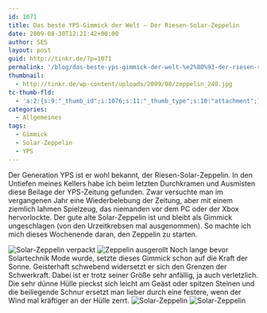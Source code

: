 ```yaml
---
id: 1071
title: Das beste YPS-Gimmick der Welt – Der Riesen-Solar-Zeppelin
date: 2009-08-30T12:21:42+00:00
author: SES
layout: post
guid: http://tinkr.de/?p=1071
permalink: '/blog/das-beste-yps-gimmick-der-welt-%e2%80%93-der-riesen-solar-zeppelin/'
thumbnail:
  - http://tinkr.de/wp-content/uploads/2009/08/zeppelin_240.jpg
tc-thumb-fld:
  - 'a:2:{s:9:"_thumb_id";i:1076;s:11:"_thumb_type";s:10:"attachment";}'
categories:
  - Allgemeines
tags:
  - Gimmick
  - Solar-Zeppelin
  - YPS
---
```

Der Generation YPS ist er wohl bekannt, der Riesen-Solar-Zeppelin.
In den Untiefen meines Kellers habe ich beim letzten Durchkramen und Ausmisten diese Beilage der YPS-Zeitung gefunden. Zwar versuchte man im vergangenen Jahr eine Wiederbelebung der Zeitung, aber mit einem ziemlich lahmen Spielzeug, das niemanden vor dem PC oder der Xbox hervorlockte. Der gute alte Solar-Zeppelin ist und bleibt als Gimmick ungeschlagen (von den Urzeitkrebsen mal ausgenommen).
So machte ich mich dieses Wochenende daran, den Zeppelin zu starten.

<img loading="lazy" src="/assets/2009/08/zeppelin_1.jpg" alt="Solar-Zeppelin verpackt" title="Solar-Zeppelin verpackt" width="606" height="455" class="alignnone size-full wp-image-1072" srcset="/assets/2009/08/zeppelin_1.jpg 606w, /assets/2009/08/zeppelin_1-300x225.jpg 300w" sizes="(max-width: 606px) 100vw, 606px" />
<img loading="lazy" src="/assets/2009/08/zeppelin_2.jpg" alt="Zeppelin ausgerollt" title="Zeppelin ausgerollt" width="606" height="455" class="alignnone size-full wp-image-1073" srcset="/assets/2009/08/zeppelin_2.jpg 606w, /assets/2009/08/zeppelin_2-300x225.jpg 300w" sizes="(max-width: 606px) 100vw, 606px" />
Noch lange bevor Solartechnik Mode wurde, setzte dieses Gimmick schon auf die Kraft der Sonne. Geisterhaft schwebend widersetzt er sich den Grenzen der Schwerkraft. Dabei ist er trotz seiner Größe sehr anfällig, ja auch verletzlich. Die sehr dünne Hülle pieckst sich leicht am Geäst oder spitzen Steinen und die beiliegende Schnur ersetzt man lieber durch eine festere, wenn der Wind mal kräftiger an der Hülle zerrt.
<img loading="lazy" src="/assets/2009/08/zeppelin_3.jpg" alt="Solar-Zeppelin" title="Solar-Zeppelin" width="606" height="455" class="alignnone size-full wp-image-1074" srcset="/assets/2009/08/zeppelin_3.jpg 606w, /assets/2009/08/zeppelin_3-300x225.jpg 300w" sizes="(max-width: 606px) 100vw, 606px" />
<img loading="lazy" src="/assets/2009/08/zeppelin_4.jpg" alt="Solar-Zeppelin" title="Solar-Zeppelin" width="606" height="455" class="alignnone size-full wp-image-1075" srcset="/assets/2009/08/zeppelin_4.jpg 606w, /assets/2009/08/zeppelin_4-300x225.jpg 300w" sizes="(max-width: 606px) 100vw, 606px" />
